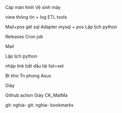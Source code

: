 <!-- ASUS -->

Cáp màn hình
Vệ sinh máy

<!-- fbclid -->
<!-- Nhạc -->
<!-- Auto 123 host -->
<!-- !Tóc -->
<!-- 20232 -->

<!--= HHTQĐ -->

<!--= Tech -->

<!--= Mật mã -->

<!--= Kho -->

view thông tin + log
ETL tools

<!-- !BT KHO -->

<!-- Design patern Python oop -->
<!-- Auto py -->

Mail+pos gél sql Adapter mysql + pos
Lập lịch python

<!-- !relase git python -->
<!-- GitHub Action -->

Releases
Cron job

Mail

Lập lịch python

<!-- Tai video -->

nhập link
bắt dầu tải
list=set

<!--! Học latex -->
<!-- Latex mẫu -->
<!-- ! HR -->
<!-- !  Slide -->
<!-- !canvas -->
<!-- ! github -->
<!-- !bt kho -->
<!-- v2ray-ubuntu -->






Bt kho
Tn phong
Asus


Giày




<!-- 22222 -->
<!-- Todo -->

Github action
Giày
CK_MatMa


git: nghia-
git: nghia- bookmarks